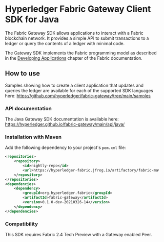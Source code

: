 # Hyperledger Fabric Gateway Client SDK for Java


The Fabric Gateway SDK allows applications to interact with a Fabric blockchain network.  It provides a simple API to submit transactions to a ledger or query the contents of a ledger with minimal code.

The Gateway SDK implements the Fabric programming model as described in the [Developing Applications](https://hyperledger-fabric.readthedocs.io/en/latest/developapps/developing_applications.html) chapter of the Fabric documentation.

## How to use 

Samples showing how to create a client application that updates and queries the ledger
are available for each of the supported SDK languages here:
https://github.com/hyperledger/fabric-gateway/tree/main/samples

### API documentation

The Java Gateway SDK documentation is available here:
https://hyperledger.github.io/fabric-gateway/main/api/java/

### Installation with Maven

Add the following dependency to your project's `pom.xml` file:

```xml
<repositories>
    <repository>
        <id>nightly-repo</id>
        <url>https://hyperledger-fabric.jfrog.io/artifactory/fabric-maven</url>
    </repository>
</repositories>
<dependencies>
    <dependency>
        <groupId>org.hyperledger.fabric</groupId>
        <artifactId>fabric-gateway</artifactId>
        <version>0.1.0-dev-20210326-14</version>
    </dependency>
</dependencies>
```

### Compatibility

This SDK requires Fabric 2.4 Tech Preview with a Gateway enabled Peer.

